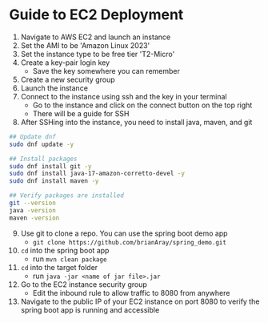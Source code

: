 # Guide to EC2 Deployment

1. Navigate to AWS EC2 and launch an instance
2. Set the AMI to be 'Amazon Linux 2023'
3. Set the instance type to be free tier 'T2-Micro'
4. Create a key-pair login key
    - Save the key somewhere you can remember
5. Create a new security group
6. Launch the instance
7. Connect to the instance using ssh and the key in your terminal
    - Go to the instance and click on the connect button on the top right
    - There will be a guide for SSH
8. After SSHing into the instance, you need to install java, maven, and git

```bash
## Update dnf
sudo dnf update -y

## Install packages
sudo dnf install git -y
sudo dnf install java-17-amazon-corretto-devel -y
sudo dnf install maven -y

## Verify packages are installed
git --version
java -version
maven -version
```

9. Use git to clone a repo. You can use the spring boot demo app
    - `git clone https://github.com/brianAray/spring_demo.git`
10. `cd` into the spring boot app
    - run `mvn clean package`
11. `cd` into the target folder
    - run `java -jar <name of jar file>.jar`
12. Go to the EC2 instance security group
    - Edit the inbound rule to allow traffic to 8080 from anywhere
13. Navigate to the public IP of your EC2 instance on port 8080 to verify the spring boot app is running and accessible